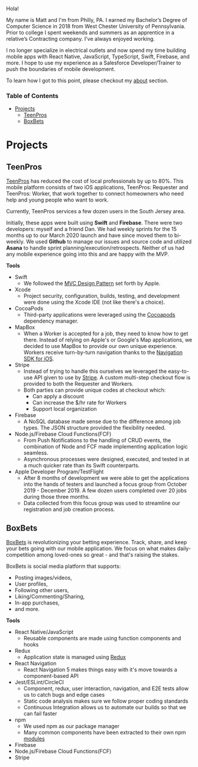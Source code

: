 Hola!

My name is Matt and I'm from Philly, PA. I earned my Bachelor’s Degree of Computer Science in 2018 from West Chester University of Pennsylvania. Prior to college I spent weekends and summers as an apprentice in a relative’s Contracting company. I've always enjoyed working.

I no longer specialize in electrical outlets and now spend my time building mobile apps with React Native, JavaScript, TypeScript, Swift, Firebase, and more. I hope to use my experience as a Salesforce Developer/Trainer to push the boundaries of mobile development.  

To learn how I got to this point, please checkout my [about](https://github.com/chooch620/portfolio/blob/master/about.md) section.

### Table of Contents

- [Projects](#projects)
  - [TeenPros](#teenpros)
  - [BoxBets](#boxbets)

# Projects

## TeenPros

[TeenPros](teenprofessionals.com) has reduced the cost of local professionals by up to 80%. This mobile platform consists of two iOS applications, TeenPros: Requester and TeenPros: Worker, that work together to connect homeowners who need help and young people who want to work.

Currently, TeenPros services a few dozen users in the South Jersey area.

Initially, these apps were built using **Swift** and **Firebase**. There were two developers: myself and a friend Dan. We had weekly sprints for the 15 months up to our March 2020 launch and have since moved them to bi-weekly. We used **Github** to manage our issues and source code and utilized **Asana** to handle sprint planning/execution/retrospects. Neither of us had any mobile experience going into this and are happy with the MVP.

**Tools**
* Swift
  * We followed the [MVC Design Pattern](https://developer.apple.com/library/archive/documentation/General/Conceptual/CocoaEncyclopedia/Model-View-Controller/Model-View-Controller.html) set forth by Apple.
* Xcode
  * Project security, configuration, builds, testing, and development were done using the Xcode IDE (not like there's a choice).
* CocoaPods
  * Third-party applications were leveraged using the [Cocoapods](https://cocoapods.org/) dependency manager.
* MapBox
  * When a Worker is accepted for a job, they need to know how to get there. Instead of relying on Apple's or Google's Map applications, we decided to use MapBox to provide our own unique experience. Workers receive turn-by-turn navigation thanks to the [Navigation SDK for iOS](https://docs.mapbox.com/ios/navigation/overview/).
* Stripe
  * Instead of trying to handle this ourselves we leveraged the easy-to-use API given to use by [Stripe](https://stripe.com/). A custom multi-step checkout flow is provided to both the Requester and Workers. 
  * Both parties can provide unique codes at checkout which:
    * Can apply a discount
    * Can increase the $/hr rate for Workers
    * Support local organization
* Firebase
  *  A NoSQL database made sense due to the difference among job types. The JSON structure provided the flexibility needed.
* Node.js/Firebase Cloud Functions(FCF)
  * From Push Notifications to the handling of CRUD events, the combination of Node and FCF made implementing application logic seamless. 
  * Asynchronous processes were designed, executed, and tested in at a much quicker rate than its Swift counterparts.
* Apple Developer Program/TestFlight
  * After 8 months of development we were able to get the applications into the hands of testers and launched a focus group from October 2019 - December 2019. A few dozen users completed over 20 jobs during those three months.
  * Data collected from this focus group was used to streamline our registration and job creation process.


## BoxBets
[BoxBets](https://boxbetsapp.com) is revolutionizing your betting experience. Track, share, and keep your bets going with our mobile application. We focus on what makes daily-competition among loved-ones so great - and that's raising the stakes.

BoxBets is social media platform that supports:
* Posting images/videos,
* User profiles,
* Following other users,
* Liking/Commenting/Sharing,
* In-app purchases,
* and more.

**Tools**

* React Native/JavaScript
  * Reusable components are made using function components and hooks
* Redux
  * Application state is managed using [Redux](https://redux.js.org/)
* React Navigation
  * React Navigation 5 makes things easy with it's move towards a component-based API
* Jest/ESLint/CircleCI
  * Component, redux, user interaction, navigation, and E2E tests allow us to catch bugs and edge cases
  * Static code analysis makes sure we follow proper coding standards
  * Continuous Integration allows us to automate our builds so that we can fail faster
* npm
  * We used npm as our package manager
  * Many common components have been extracted to their own npm [modules](https://www.npmjs.com/~trouthousetech)
* Firebase
* Node.js/Firebase Cloud Functions(FCF)
* Stripe